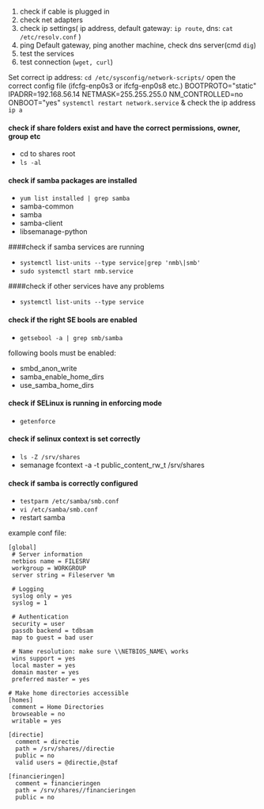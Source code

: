 1. check if cable is plugged in 
2. check net adapters 
3. check ip settings( ip address, default gateway: `ip route`, dns: `cat /etc/resolv.conf` ) 
4. ping Default gateway, ping another machine, check dns server(cmd `dig`) 
5. test the services 
6. test connection (`wget, curl`) 

Set correct ip address: `cd /etc/sysconfig/network-scripts/`
open the correct config file (ifcfg-enp0s3 or ifcfg-enp0s8 etc.) 
BOOTPROTO="static" 
IPADRR=192.168.56.14 
NETMASK=255.255.255.0 
NM_CONTROLLED=no 
ONBOOT="yes" 
`systemctl restart network.service` & check the ip address `ip a`

#### check if share folders exist and have the correct permissions, owner, group etc
* cd to shares root
* `ls -al`

#### check if samba packages are installed
* `yum list installed | grep samba`
* samba-common
* samba
* samba-client
* libsemanage-python

####check if samba services are running

* `systemctl list-units --type service|grep 'nmb\|smb'`
* `sudo systemctl start nmb.service`

####check if other services have any problems
* `systemctl list-units --type service`

#### check if the right SE bools are enabled
* `getsebool -a | grep smb/samba`

following bools must be enabled:
* smbd_anon_write
* samba_enable_home_dirs
* use_samba_home_dirs

#### check if SELinux is running in enforcing mode

* `getenforce`

#### check if selinux context is set correctly
*  `ls -Z /srv/shares`
*  semanage fcontext -a -t public_content_rw_t /srv/shares

#### check if samba is correctly configured
* `testparm /etc/samba/smb.conf`
* `vi /etc/samba/smb.conf`
* restart samba

example conf file:
```
[global]
 # Server information
 netbios name = FILESRV
 workgroup = WORKGROUP
 server string = Fileserver %m

 # Logging
 syslog only = yes
 syslog = 1

 # Authentication
 security = user
 passdb backend = tdbsam
 map to guest = bad user

 # Name resolution: make sure \\NETBIOS_NAME\ works
 wins support = yes
 local master = yes
 domain master = yes
 preferred master = yes

# Make home directories accessible
[homes]
 comment = Home Directories
 browseable = no
 writable = yes

[directie]
  comment = directie
  path = /srv/shares//directie
  public = no
  valid users = @directie,@staf

[financieringen]
  comment = financieringen
  path = /srv/shares//financieringen
  public = no
```
